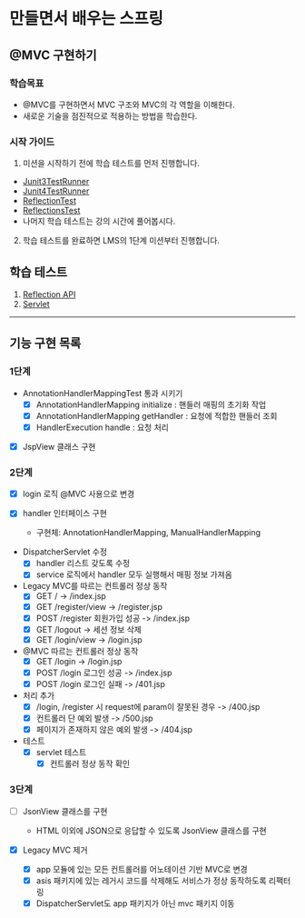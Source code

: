 # 만들면서 배우는 스프링

## @MVC 구현하기

### 학습목표

- @MVC를 구현하면서 MVC 구조와 MVC의 각 역할을 이해한다.
- 새로운 기술을 점진적으로 적용하는 방법을 학습한다.

### 시작 가이드

1. 미션을 시작하기 전에 학습 테스트를 먼저 진행합니다.

- [Junit3TestRunner](study/src/test/java/reflection/Junit3TestRunner.java)
- [Junit4TestRunner](study/src/test/java/reflection/Junit4TestRunner.java)
- [ReflectionTest](study/src/test/java/reflection/ReflectionTest.java)
- [ReflectionsTest](study/src/test/java/reflection/ReflectionsTest.java)
- 나머지 학습 테스트는 강의 시간에 풀어봅시다.

2. 학습 테스트를 완료하면 LMS의 1단계 미션부터 진행합니다.

## 학습 테스트

1. [Reflection API](study/src/test/java/reflection)
2. [Servlet](study/src/test/java/servlet)

---

## 기능 구현 목록

### 1단계

- AnnotationHandlerMappingTest 통과 시키기
  - [x] AnnotationHandlerMapping initialize : 핸들러 매핑의 초기화 작업
  - [x] AnnotationHandlerMapping getHandler : 요청에 적합한 핸들러 조회
  - [x] HandlerExecution handle : 요청 처리
- [x] JspView 클래스 구현

### 2단계

- [x] login 로직 @MVC 사용으로 변경

- [x] handler 인터페이스 구현
  - 구현체: AnnotationHandlerMapping, ManualHandlerMapping

- DispatcherServlet 수정
  - [x] handler 리스트 갖도록 수정
  - [x] service 로직에서 handler 모두 실행해서 매핑 정보 가져옴

- Legacy MVC를 따르는 컨트롤러 정상 동작
  - [x] GET / -> /index.jsp
  - [x] GET /register/view -> /register.jsp
  - [x] POST /register 회원가입 성공 -> /index.jsp
  - [x] GET /logout -> 세션 정보 삭제
  - [x] GET /login/view -> /login.jsp

- @MVC 따르는 컨트롤러 정상 동작
  - [x] GET /login -> /login.jsp
  - [x] POST /login 로그인 성공 -> /index.jsp
  - [x] POST /login 로그인 실패 -> /401.jsp

- 처리 추가
  - [x] /login, /register 시 request에 param이 잘못된 경우 -> /400.jsp
  - [x] 컨트롤러 단 예외 발생 -> /500.jsp
  - [x] 페이지가 존재하지 않은 예외 발생 -> /404.jsp

- 테스트
  - [x] servlet 테스트
    - [x] 컨트롤러 정상 동작 확인

### 3단계

- [ ] JsonView 클래스를 구현
  - HTML 이외에 JSON으로 응답할 수 있도록 JsonView 클래스를 구현

- [x] Legacy MVC 제거
  - [x] app 모듈에 있는 모든 컨트롤러를 어노테이션 기반 MVC로 변경
  - [x] asis 패키지에 있는 레거시 코드를 삭제해도 서비스가 정상 동작하도록 리팩터링
  - [x] DispatcherServlet도 app 패키지가 아닌 mvc 패키지 이동
